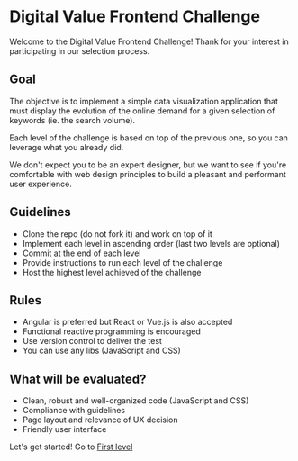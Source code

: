 # Digital Value Frontend Challenge 

Welcome to the Digital Value Frontend Challenge! Thank for your interest in participating in our selection process.

## Goal

The objective is to implement a simple data visualization application that must display the evolution of the online demand for a given selection of keywords (ie. the search volume).

Each level of the challenge is based on top of the previous one, so you can leverage what you already did.

We don't expect you to be an expert designer, but we want to see if you're comfortable with web design principles to build a pleasant and performant user experience.

## Guidelines

- Clone the repo (do not fork it) and work on top of it
- Implement each level in ascending order (last two levels are optional)
- Commit at the end of each level
- Provide instructions to run each level of the challenge
- Host the highest level achieved of the challenge

## Rules

- Angular is preferred but React or Vue.js is also accepted
- Functional reactive programming is encouraged
- Use version control to deliver the test
- You can use any libs (JavaScript and CSS)

## What will be evaluated?

- Clean, robust and well-organized code (JavaScript and CSS)
- Compliance with guidelines
- Page layout and relevance of UX decision
- Friendly user interface

Let's get started! Go to [First level](level1)

